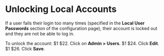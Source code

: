 [title]: # (Unlocking Local Accounts)
[tags]: # (Users)
[priority]: #

# Unlocking Local Accounts

If a user fails their login too many times (specified in the **Local User Passwords** section of the configuration page), their account is locked out and they are not be able to log in.

To unlock the account:
$1
$22. Click on **Admin > Users**.
$1
$24. Click **Edit**.
$1
$26. Click **Save**.
